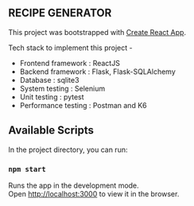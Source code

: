 ## RECIPE GENERATOR 

This project was bootstrapped with [Create React App](https://github.com/facebook/create-react-app).

Tech stack to implement this project -
- Frontend framework	: ReactJS
- Backend framework		: Flask, Flask-SQLAlchemy
- Database			      : sqlite3
- System testing      : Selenium
- Unit testing		  	: pytest
- Performance testing : Postman and K6


## Available Scripts

In the project directory, you can run:

### `npm start`

Runs the app in the development mode.<br />
Open [http://localhost:3000](http://localhost:3000) to view it in the browser.
